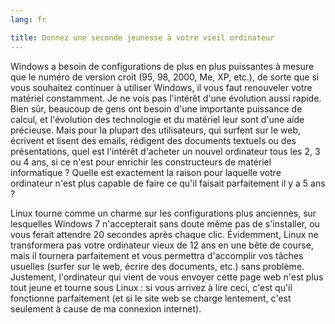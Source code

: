 ```yaml
---
lang: fr

title: Donnez une seconde jeunesse à votre vieil ordinateur
---
```


Windows a besoin de configurations de plus en plus puissantes à 
mesure que le numéro de version croît (95, 98, 2000, Me, XP, etc.), de 
sorte que si vous souhaitez continuer à utiliser Windows, il vous faut 
renouveler votre matériel constamment. Je ne vois pas l'intérêt d'une 
évolution aussi rapide. Bien sûr, beaucoup de gens ont besoin d'une 
importante puissance de calcul, et l'évolution des technologie et du 
matériel leur sont d'une aide précieuse. Mais pour la plupart des 
utilisateurs, qui surfent sur le web, écrivent et lisent des emails, 
rédigent des documents textuels ou des présentations, quel est l'intérêt 
d'acheter un nouvel ordinateur tous les 2, 3 ou 4 ans, si ce n'est pour 
enrichir les constructeurs de matériel informatique ? Quelle est 
exactement la raison pour laquelle votre ordinateur n'est plus capable 
de faire ce qu'il faisait parfaitement il y a 5 ans ?

Linux tourne comme un charme sur les configurations plus anciennes, 
sur lesquelles Windows 7 n'accepterait sans doute même pas de 
s'installer, ou vous ferait attendre 20 secondes après chaque clic. 
Évidemment, Linux ne transformera pas votre ordinateur vieux de 12 ans 
en une bête de course, mais il tournera parfaitement et vous permettra 
d'accomplir vos tâches usuelles (surfer sur le web, écrire des 
documents, etc.) sans problème. Justement, l'ordinateur qui vient de 
vous envoyer cette page web n'est plus tout jeune et tourne sous Linux : 
si vous arrivez à lire ceci, c'est qu'il fonctionne parfaitement (et si 
le site web se charge lentement, c'est seulement à cause de ma connexion 
internet).




